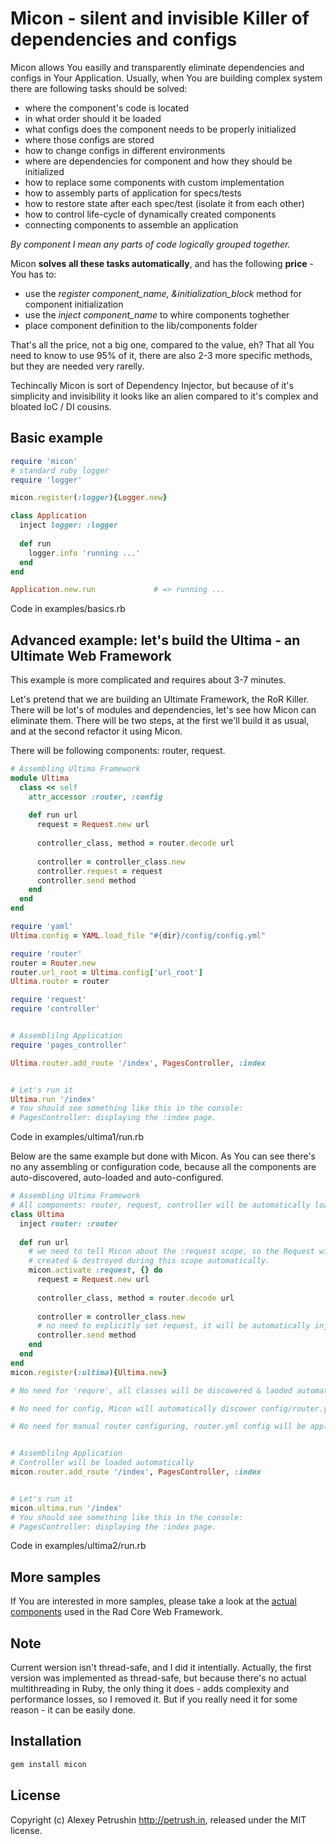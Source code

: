 # Micon - silent and invisible Killer of dependencies and configs

Micon allows You easilly and transparently eliminate dependencies and configs in Your Application. Usually, when You are building complex system there are following tasks should be solved:

- where the component's code is located
- in what order should it be loaded
- what configs does the component needs to be properly initialized
- where those configs are stored
- how to change configs in different environments
- where are dependencies for component and how they should be initialized
- how to replace some components with custom implementation
- how to assembly parts of application for specs/tests
- how to restore state after each spec/test (isolate it from each other)
- how to control life-cycle of dynamically created components
- connecting components to assemble an application

*By component I mean any parts of code logically grouped together.*

Micon **solves all these tasks automatically**, and has the following **price** - You has to:

- use the *register component_name, &initialization_block* method for component initialization
- use the *inject component_name* to whire components toghether
- place component definition to the lib/components folder

That's all the price, not a big one, compared to the value, eh? 
That all You need to know to use 95% of it, there are also 2-3 more specific methods, but they are needed very rarelly.

Techincally Micon is sort of Dependency Injector, but because of it's simplicity and invisibility it looks like an alien compared to it's complex and bloated IoC / DI cousins.

## Basic example

``` ruby
require 'micon'
# standard ruby logger
require 'logger' 

micon.register(:logger){Logger.new}

class Application
  inject logger: :logger
  
  def run
    logger.info 'running ...'
  end
end

Application.new.run             # => running ...
```

Code in examples/basics.rb

## Advanced example: let's build the Ultima - an Ultimate Web Framework

This example is more complicated and requires about 3-7 minutes. 

Let's pretend that we are building an Ultimate Framework, the RoR Killer. There will be lot's of modules and dependencies, let's see how Micon can eliminate them.
There will be two steps, at the first we'll build it as usual, and at the second refactor it using Micon.

There will be following components: router, request.

``` ruby
# Assembling Ultima Framework
module Ultima
  class << self
    attr_accessor :router, :config
    
    def run url
      request = Request.new url
      
      controller_class, method = router.decode url
      
      controller = controller_class.new      
      controller.request = request
      controller.send method
    end
  end
end

require 'yaml'
Ultima.config = YAML.load_file "#{dir}/config/config.yml"

require 'router'
router = Router.new
router.url_root = Ultima.config['url_root']
Ultima.router = router

require 'request'
require 'controller'


# Assemblilng Application
require 'pages_controller'

Ultima.router.add_route '/index', PagesController, :index


# Let's run it
Ultima.run '/index'
# You should see something like this in the console:
# PagesController: displaying the :index page.
```

Code in examples/ultima1/run.rb

Below are the same example but done with Micon. As You can see there's no any assembling or configuration code, because all the components are auto-discovered, auto-loaded and auto-configured.

``` ruby
# Assembling Ultima Framework
# All components: router, request, controller will be automatically loaded & configured.
class Ultima
  inject router: :router
  
  def run url
    # we need to tell Micon about the :request scope, so the Request will be
    # created & destroyed during this scope automatically.
    micon.activate :request, {} do
      request = Request.new url
    
      controller_class, method = router.decode url
    
      controller = controller_class.new
      # no need to explicitly set request, it will be automatically injected
      controller.send method
    end
  end
end
micon.register(:ultima){Ultima.new}

# No need for 'requre', all classes will be discowered & laoded automatically

# No need for config, Micon will automatically discower config/router.yml

# No need for manual router configuring, router.yml config will be applied automatically


# Assemblilng Application
# Controller will be loaded automatically
micon.router.add_route '/index', PagesController, :index


# Let's run it
micon.ultima.run '/index'
# You should see something like this in the console:
# PagesController: displaying the :index page.
```

Code in examples/ultima2/run.rb

## More samples

If You are interested in more samples, please take a look at the [actual components][rad_core_components] used in the Rad Core Web Framework.

## Note

Current wersion isn't thread-safe, and I did it intentially. Actually, the first version was implemented as thread-safe, but because there's no actual multithreading in Ruby, the only thing it does - adds complexity and performance losses, so I removed it.
But if you really need it for some reason - it can be easily done.

## Installation

``` bash
gem install micon
```

## License

Copyright (c) Alexey Petrushin http://petrush.in, released under the MIT license.

[ioc]: http://en.wikipedia.org/wiki/Inversion_of_control
[rad_core]: https://github.com/alexeypetrushin/rad_core
[rad_core_components]: https://github.com/alexeypetrushin/rad_core/tree/master/lib/components
